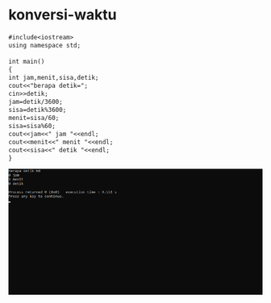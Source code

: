 # konversi-waktu

    #include<iostream>
    using namespace std;

    int main()
    {
    int jam,menit,sisa,detik;
    cout<<"berapa detik=";
    cin>>detik;
    jam=detik/3600;
    sisa=detik%3600;
    menit=sisa/60;
    sisa=sisa%60;
    cout<<jam<<" jam "<<endl;
    cout<<menit<<" menit "<<endl;
    cout<<sisa<<" detik "<<endl;
    }
    
    
![img](https://raw.githubusercontent.com/VIKTORKEVIN/konversi-waktu/master/konversi%20waktu.png)
